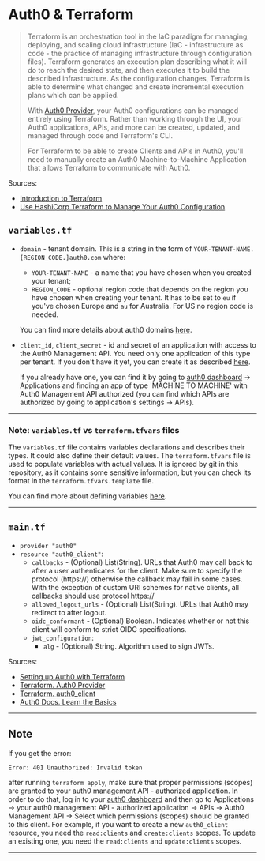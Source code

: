 # Auth0 & Terraform
> Terraform is an orchestration tool in the IaC paradigm for managing, deploying, and scaling cloud infrastructure (IaC - infrastructure as code - the practice of managing infrastructure through configuration files). Terraform generates an execution plan describing what it will do to reach the desired state, and then executes it to build the described infrastructure. As the configuration changes, Terraform is able to determine what changed and create incremental execution plans which can be applied.
>
> With [Auth0 Provider](https://www.terraform.io/docs/providers/auth0/index.html), your Auth0 configurations can be managed entirely using Terraform. Rather than working through the UI, your Auth0 applications, APIs, and more can be created, updated, and managed through code and Terraform's CLI.
>
> For Terraform to be able to create Clients and APIs in Auth0, you'll need to manually create an Auth0 Machine-to-Machine Application that allows Terraform to communicate with Auth0.

Sources:
- [Introduction to Terraform](https://www.terraform.io/intro/index.html)
- [Use HashiCorp Terraform to Manage Your Auth0 Configuration](https://auth0.com/blog/use-terraform-to-manage-your-auth0-configuration/#Create-an-Auth0-client-using-HashiCorp-Terraform)

## `variables.tf`
- `domain` - tenant domain. This is a string in the form of
`YOUR-TENANT-NAME.[REGION_CODE.]auth0.com` where:
   - `YOUR-TENANT-NAME` - a name that you have chosen when you created your tenant;
   - `REGION_CODE` - optional region code that depends on the region you have chosen when creating your tenant. It has to be set to `eu` if you've chosen Europe and `au` for Australia. For US no region code is needed.

  You can find more details about auth0 domains [here](https://auth0.com/docs/getting-started/the-basics#domains).
- `client_id`, `client_secret` - id and secret of an application with access to the Auth0 Management API. You need only one application of this type per tenant. If you don't have it yet, you can create it as described [here](https://auth0.com/docs/api/management/v2/create-m2m-app).

  If you already have one, you can find it by going to [auth0 dashboard](https://manage.auth0.com/dashboard) -> Applications and finding an app of type 'MACHINE TO MACHINE' with Auth0 Management API authorized (you can find which APIs are authorized by going to application's settings -> APIs).

---
### Note: `variables.tf` vs `terraform.tfvars` files
The `variables.tf` file contains variables declarations and describes their types. It could also define their default values.
The `terraform.tfvars` file is used to populate variables with actual values. It is ignored by git in this repository, as it contains some sensitive information, but you can check its format in the `terraform.tfvars.template` file.

You can find more about defining variables [here](https://www.terraform.io/docs/configuration-0-11/variables.html).

---
## `main.tf`
- `provider "auth0"` 
- `resource "auth0_client"`:
   - `callbacks` - (Optional) List(String). URLs that Auth0 may call back to after a user authenticates for the client. Make sure to specify the protocol (https://) otherwise the callback may fail in some cases. With the exception of custom URI schemes for native clients, all callbacks should use protocol https://
   - `allowed_logout_urls` - (Optional) List(String). URLs that Auth0 may redirect to after logout.
   - `oidc_conformant` - (Optional) Boolean. Indicates whether or not this client will conform to strict OIDC specifications.
   - `jwt_configuration`:
      - `alg` - (Optional) String. Algorithm used to sign JWTs.

Sources:
- [Setting up Auth0 with Terraform](https://hceris.com/setting-up-auth0-with-terraform/)
- [Terraform. Auth0 Provider](https://www.terraform.io/docs/providers/auth0/index.html)
- [Terraform. auth0_client](https://www.terraform.io/docs/providers/auth0/r/client.html)
- [Auth0 Docs. Learn the Basics
](https://auth0.com/docs/getting-started/the-basics)

---
## Note
If you get the error:
```
Error: 401 Unauthorized: Invalid token
```
after running `terraform apply`, make sure that proper permissions (scopes) are granted to your auth0 management API - authorized application. In order to do that, log in to your [auth0 dashboard](https://manage.auth0.com/dashboard) and then go to Applications -> your auth0 management API - authorized application -> APIs -> Auth0 Management API -> Select which permissions (scopes) should be granted to this client. For example, if you want to create a new `auth0_client` resource, you need the `read:clients` and `create:clients` scopes. To update an existing one, you need the `read:clients` and `update:clients` scopes.

---